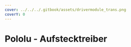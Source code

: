 ```yaml
---
cover: ../../../.gitbook/assets/drivermodule_trans.png
coverY: 0
---
```


# Pololu - Aufstecktreiber

